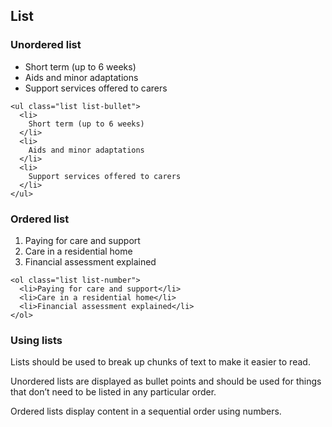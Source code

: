 ## List

### Unordered list

<ul class="list list-bullet">
  <li>
    Short term (up to 6 weeks)
  </li>
  <li>
    Aids and minor adaptations
  </li>
  <li>
    Support services offered to carers
  </li>
</ul>

    <ul class="list list-bullet">
      <li>
        Short term (up to 6 weeks)
      </li>
      <li>
        Aids and minor adaptations
      </li>
      <li>
        Support services offered to carers
      </li>
    </ul>

### Ordered list

<ol class="list list-number">
  <li>Paying for care and support</li>
  <li>Care in a residential home</li>
  <li>Financial assessment explained</li>
</ol>

    <ol class="list list-number">
      <li>Paying for care and support</li>
      <li>Care in a residential home</li>
      <li>Financial assessment explained</li>
    </ol>

### Using lists

Lists should be used to break up chunks of text to make it easier to read.

Unordered lists are displayed as bullet points and should be used for things that don’t need to be listed in any particular order.

Ordered lists display content in a sequential order using numbers.
